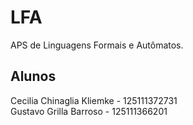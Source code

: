 # LFA
APS de Linguagens Formais e Autômatos.

## Alunos
Cecilia Chinaglia Kliemke - 125111372731 </br>
Gustavo Grilla Barroso - 125111366201
